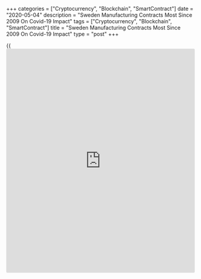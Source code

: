 +++
categories = ["Cryptocurrency", "Blockchain", "SmartContract"]
date = "2020-05-04"
description = "Sweden Manufacturing Contracts Most Since 2009 On Covid-19 Impact"
tags = ["Cryptocurrency", "Blockchain", "SmartContract"]
title = "Sweden Manufacturing Contracts Most Since 2009 On Covid-19 Impact"
type = "post"
+++

{{<iframe id="large-banner" src="https://www.bounty.group/#slide=22.0" width="100%" height="600" scrolling="no" style="border: 0px solid rgb(216, 221, 230); border-radius: 3px;">}}

Sweden's manufacturing sector contracted at the fastest pace since 2009,
as COVID-19 outbreak had a severe impact on industry, survey data from
Swedbank and the logistics association SILF showed on Monday.

The manufacturing Purchasing Managers' Index, or PMI, decreased to 36.7
in April from 42.6 in March. Any reading below 50 indicates a
contraction in the sector.

Four among the five sub-indices decreased in April. Order intake and
production declined to record lows in April. The suppliers' delivery
times continued to rise, which strengthens the manufacturing industry.

The manufacturing industry's production plans for the next six months
have become increasingly pessimistic, which in the long term can also
lead to greater negative imprints in the Swedish labor market, Swedbank
analyst Jorgen Kennemar said.

For comments and feedback [contact](https://www.playgroundfx.com/contact/): editorial@rtt[news](https://www.letsplayfx.com/blog/forex-news-website/).com

[Economic News][1]

 **What parts of the world are seeing the best (and worst) economic
performances lately? Click[here][2] to check out our [Econ Scorecard][2]
and find out! See up-to-the-moment [ranking](https://www.playgroundfx.com/blog/crypto-exchange-ranking/)s for the best and worst
performers in [GDP][3], [unemployment rate][4], [inflation][2] and much
more.**

   1. www.rtt[news](https://www.letsplayfx.com/blog/forex-news-website/).com/Content/EconomicNews.aspx
   2. www.rtt[news](https://www.letsplayfx.com/blog/forex-news-website/).com/economic-scorecard/world-rank/CPI/highest-performance.aspx
   3. www.rtt[news](https://www.letsplayfx.com/blog/forex-news-website/).com/economic-scorecard/world-rank/GDP/highest-performance.aspx
   4. www.rtt[news](https://www.letsplayfx.com/blog/forex-news-website/).com/economic-scorecard/world-rank/unemployment-rate/lowest-performance.aspx